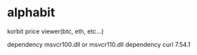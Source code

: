 # alphabit
korbit price viewer(btc, eth, etc...)

dependency msvcr100.dll or msvcr110.dll
dependency curl 7.54.1
